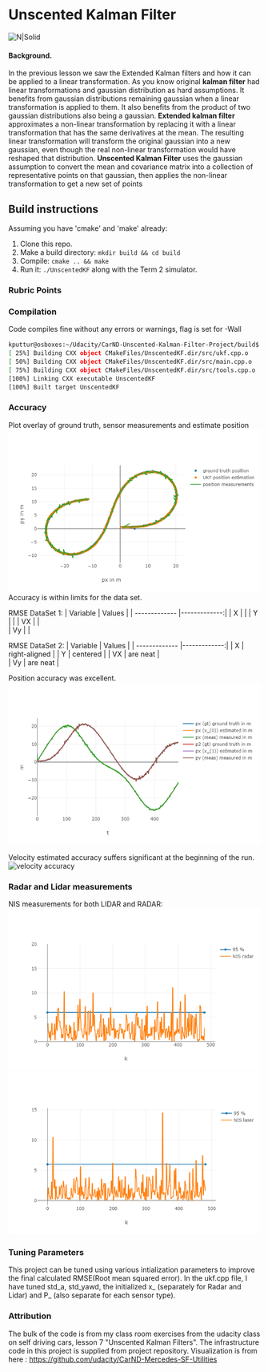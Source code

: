 # Unscented Kalman Filter 
![N|Solid](https://cdn-images-1.medium.com/max/800/1*21JI6_5U7hlxwBac7Rm8LA.gif)

####  Background.
In the previous lesson we saw the Extended Kalman filters and how it can be applied to a linear transformation. As you know original **kalman filter** had linear transformations and gaussian distribution as hard assumptions. It benefits from gaussian distributions remaining gaussian when a linear transformation is applied to them. It also benefits from the product of two gaussian distributions also being a gaussian.
**Extended kalman filter** approximates a non-linear transformation by replacing it with a linear transformation that has the same derivatives at the mean. The resulting linear transformation will transform the original gaussian into a new gaussian, even though the real non-linear transformation would have reshaped that distribution.
**Unscented Kalman Filter** uses the gaussian assumption to convert the mean and covariance matrix into a collection of representative points on that gaussian, then applies the non-linear transformation to get a new set of points

## Build instructions
Assuming you have 'cmake' and 'make' already:
1. Clone this repo.
2. Make a build directory: `mkdir build && cd build`
3. Compile: `cmake .. && make`
4. Run it: `./UnscentedKF` along with the Term 2 simulator.

### Rubric Points
### Compilation
Code compiles fine without any errors or warnings, flag is set for -Wall
```sh
kputtur@osboxes:~/Udacity/CarND-Unscented-Kalman-Filter-Project/build$ make
[ 25%] Building CXX object CMakeFiles/UnscentedKF.dir/src/ukf.cpp.o
[ 50%] Building CXX object CMakeFiles/UnscentedKF.dir/src/main.cpp.o
[ 75%] Building CXX object CMakeFiles/UnscentedKF.dir/src/tools.cpp.o
[100%] Linking CXX executable UnscentedKF
[100%] Built target UnscentedKF
```
### Accuracy
Plot overlay of ground truth, sensor measurements and estimate position
![accuracy](./images/p1.png)
Accuracy is within limits for the data set.

RMSE DataSet 1:
| Variable        | Values      |
| ------------- |-------------:|
| X      |  |
| Y      |       | 
| VX |       |    
| Vy |       |    

RMSE DataSet 2:
| Variable        | Values      |
| ------------- |-------------:|
| X      | right-aligned |
| Y      | centered      | 
| VX | are neat      |    
| Vy | are neat      |    

Position accuracy was excellent.
![positional accuracy](./images/p2.png)

Velocity estimated accuracy suffers significant at the beginning of the run.
![velocity accuracy](./p3.png)

### Radar and Lidar measurements
NIS measurements for both LIDAR and RADAR:
![radar](./images/radar.png)
![lidar](./images/lidar.png)

### Tuning Parameters 
This project can be tuned using various intialization parameters to improve the final calculated RMSE(Root mean squared error). In the ukf.cpp file, I have tuned std_a, std_yawd, the initialized x_ (separately for Radar and Lidar) and P_ (also separate for each sensor type).

### Attribution
The bulk of the code is from my class room exercises from the udacity class on self driving cars, lesson 7 "Unscented Kalman Filters". The infrastructure code in this project is supplied from project repository.
Visualization is from here : https://github.com/udacity/CarND-Mercedes-SF-Utilities





